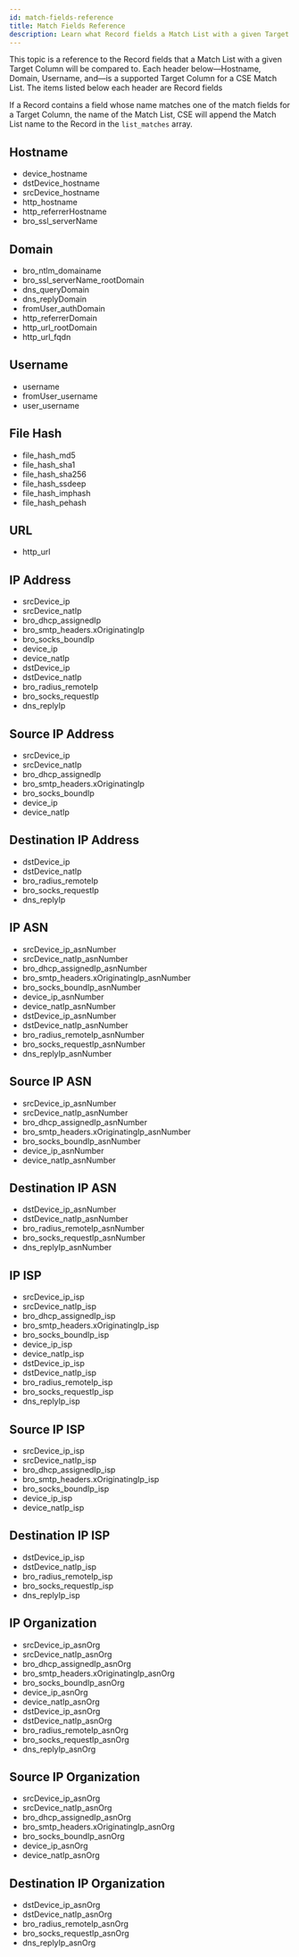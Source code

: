 ```yaml
---
id: match-fields-reference
title: Match Fields Reference
description: Learn what Record fields a Match List with a given Target Column is compared to.
---
```



This topic is a reference to the Record fields that a Match List with a given Target Column will be compared to. Each header below—Hostname, Domain, Username, and—is a supported Target Column for a CSE Match List. The items listed below each header are Record fields 

If a Record contains a field whose name matches one of the match fields for a Target Column, the name of the Match List, CSE will append the Match List name to the Record in the `list_matches` array. 

## Hostname

* device_hostname
* dstDevice_hostname
* srcDevice_hostname
* http_hostname
* http_referrerHostname
* bro_ssl_serverName

## Domain

* bro_ntlm_domainame
* bro_ssl_serverName_rootDomain
* dns_queryDomain
* dns_replyDomain
* fromUser_authDomain
* http_referrerDomain
* http_url_rootDomain
* http_url_fqdn

## Username

* username
* fromUser_username
* user_username

## File Hash

* file_hash_md5
* file_hash_sha1
* file_hash_sha256
* file_hash_ssdeep
* file_hash_imphash
* file_hash_pehash

## URL

* http_url

## IP Address

* srcDevice_ip
* srcDevice_natIp
* bro_dhcp_assignedIp
* bro_smtp_headers.xOriginatingIp
* bro_socks_boundIp
* device_ip
* device_natIp
* dstDevice_ip
* dstDevice_natIp
* bro_radius_remoteIp
* bro_socks_requestIp
* dns_replyIp

## Source IP Address

* srcDevice_ip
* srcDevice_natIp
* bro_dhcp_assignedIp
* bro_smtp_headers.xOriginatingIp
* bro_socks_boundIp
* device_ip
* device_natIp

## Destination IP Address

* dstDevice_ip
* dstDevice_natIp
* bro_radius_remoteIp
* bro_socks_requestIp
* dns_replyIp

## IP ASN

* srcDevice_ip_asnNumber
* srcDevice_natIp_asnNumber
* bro_dhcp_assignedIp_asnNumber
* bro_smtp_headers.xOriginatingIp_asnNumber
* bro_socks_boundIp_asnNumber
* device_ip_asnNumber
* device_natIp_asnNumber
* dstDevice_ip_asnNumber
* dstDevice_natIp_asnNumber
* bro_radius_remoteIp_asnNumber
* bro_socks_requestIp_asnNumber
* dns_replyIp_asnNumber

## Source IP ASN

* srcDevice_ip_asnNumber
* srcDevice_natIp_asnNumber
* bro_dhcp_assignedIp_asnNumber
* bro_smtp_headers.xOriginatingIp_asnNumber
* bro_socks_boundIp_asnNumber
* device_ip_asnNumber
* device_natIp_asnNumber

## Destination IP ASN

* dstDevice_ip_asnNumber
* dstDevice_natIp_asnNumber
* bro_radius_remoteIp_asnNumber
* bro_socks_requestIp_asnNumber
* dns_replyIp_asnNumber

## IP ISP

* srcDevice_ip_isp
* srcDevice_natIp_isp
* bro_dhcp_assignedIp_isp
* bro_smtp_headers.xOriginatingIp_isp
* bro_socks_boundIp_isp
* device_ip_isp
* device_natIp_isp
* dstDevice_ip_isp
* dstDevice_natIp_isp
* bro_radius_remoteIp_isp
* bro_socks_requestIp_isp
* dns_replyIp_isp

## Source IP ISP

* srcDevice_ip_isp
* srcDevice_natIp_isp
* bro_dhcp_assignedIp_isp
* bro_smtp_headers.xOriginatingIp_isp
* bro_socks_boundIp_isp
* device_ip_isp
* device_natIp_isp

## Destination IP ISP

* dstDevice_ip_isp
* dstDevice_natIp_isp
* bro_radius_remoteIp_isp
* bro_socks_requestIp_isp
* dns_replyIp_isp

## IP Organization

* srcDevice_ip_asnOrg
* srcDevice_natIp_asnOrg
* bro_dhcp_assignedIp_asnOrg
* bro_smtp_headers.xOriginatingIp_asnOrg
* bro_socks_boundIp_asnOrg
* device_ip_asnOrg
* device_natIp_asnOrg
* dstDevice_ip_asnOrg
* dstDevice_natIp_asnOrg
* bro_radius_remoteIp_asnOrg
* bro_socks_requestIp_asnOrg
* dns_replyIp_asnOrg

## Source IP Organization

* srcDevice_ip_asnOrg
* srcDevice_natIp_asnOrg
* bro_dhcp_assignedIp_asnOrg
* bro_smtp_headers.xOriginatingIp_asnOrg
* bro_socks_boundIp_asnOrg
* device_ip_asnOrg
* device_natIp_asnOrg

## Destination IP Organization

* dstDevice_ip_asnOrg
* dstDevice_natIp_asnOrg
* bro_radius_remoteIp_asnOrg
* bro_socks_requestIp_asnOrg
* dns_replyIp_asnOrg    
